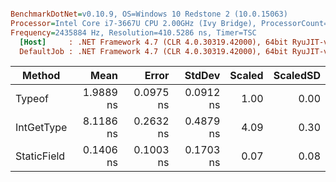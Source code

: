 ``` ini

BenchmarkDotNet=v0.10.9, OS=Windows 10 Redstone 2 (10.0.15063)
Processor=Intel Core i7-3667U CPU 2.00GHz (Ivy Bridge), ProcessorCount=4
Frequency=2435884 Hz, Resolution=410.5286 ns, Timer=TSC
  [Host]     : .NET Framework 4.7 (CLR 4.0.30319.42000), 64bit RyuJIT-v4.7.2102.0
  DefaultJob : .NET Framework 4.7 (CLR 4.0.30319.42000), 64bit RyuJIT-v4.7.2102.0


```
 |       Method |      Mean |     Error |    StdDev | Scaled | ScaledSD |
 |------------- |----------:|----------:|----------:|-------:|---------:|
 |       Typeof | 1.9889 ns | 0.0975 ns | 0.0912 ns |   1.00 |     0.00 |
 |   IntGetType | 8.1186 ns | 0.2632 ns | 0.4879 ns |   4.09 |     0.30 |
 | StaticField  | 0.1406 ns | 0.1003 ns | 0.1703 ns |   0.07 |     0.08 |
